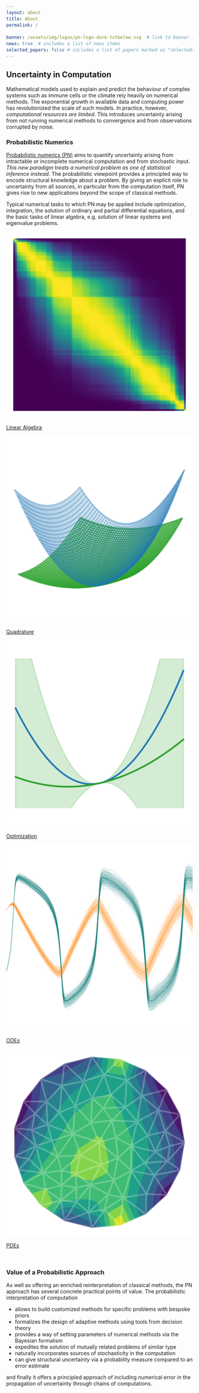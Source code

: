 ```yaml
---
layout: about
title: About
permalink: /

banner: /assets/img/logos/pn-logo-dark-txtbelow.svg  # link to banner image relative to root
news: true  # includes a list of news items
selected_papers: false # includes a list of papers marked as "selected={true}"
---
```


## Uncertainty in Computation

Mathematical models used to explain and predict the behaviour of complex systems such as immune cells or the climate rely heavily on numerical methods. The exponential growth in available data and computing power has revolutionized the scale of such models. In practice, however, *computational resources are limited*. This introduces uncertainty arising from not running numerical methods to convergence and from observations corrupted by noise.

### Probabilistic Numerics

[Probabilistic numerics (PN)](https://en.wikipedia.org/wiki/Probabilistic_numerics) aims to quantify uncertainty arising from intractable or incomplete numerical computation and from stochastic input. *This new paradigm treats a numerical problem as one of statistical inference instead.* The probabilistic viewpoint provides a principled way to encode structural knowledge about a problem. By giving an explicit role to uncertainty from all sources, in particular from the computation itself, PN gives rise to new applications beyond the scope of classical methods.

Typical numerical tasks to which PN may be applied include optimization, integration, the solution of ordinary and partial differential equations, and the basic tasks of linear algebra, e.g. solution of linear systems and eigenvalue problems.

<div class="card-deck">
    <div class="card hoverable">
        <a href="./research/linear_algebra" target="_blank">
            <img class="card-img-top" src="assets/img/linear_algebra.png">
            <div class="card-body text-center">
                <p class="card-text">Linear Algebra</p>
            </div>
        </a>
    </div>
    <div class="card hoverable">
        <a href="./research/quadrature" target="_blank">
            <img class="card-img-top" src="assets/img/integration.png">
            <div class="card-body text-center">
                <p class="card-text">Quadrature</p>
            </div>
        </a>
    </div>
    <div class="card hoverable">
        <a href="./research/optimization" target="_blank">
            <img class="card-img-top" src="assets/img/optimization.png">
            <div class="card-body text-center">
                <p class="card-text">Optimization</p>
            </div>
        </a>
    </div>
    <div class="card hoverable">
        <a href="./research/ode" target="_blank">
            <img class="card-img-top" src="assets/img/ode.png">
            <div class="card-body text-center">
                <p class="card-text">ODEs</p>
            </div>
        </a>
    </div>
    <div class="card hoverable">
        <a href="./research/pde" target="_blank">
            <img class="card-img-top" src="assets/img/pde.png">
            <div class="card-body text-center">
                <p class="card-text">PDEs</p>
            </div>
        </a>
    </div>
</div>
<br>

### Value of a Probabilistic Approach

As well as offering an enriched reinterpretation of classical methods, the PN approach has several concrete practical points of value. The probabilistic interpretation of computation

- allows to build customized methods for specific problems with bespoke priors
- formalizes the design of adaptive methods using tools from decision theory
- provides a way of setting parameters of numerical methods via the Bayesian formalism
- expedites the solution of mutually related problems of similar type
- naturally incorporates sources of stochasticity in the computation
- can give structural uncertainty via a probability measure compared to an error estimate

and finally it offers a principled approach of including numerical error in the propagation of uncertainty through chains of computations.
